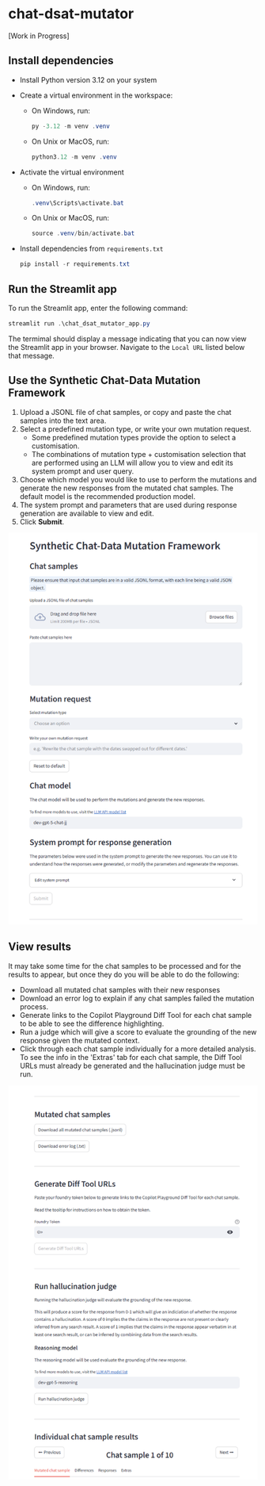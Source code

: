 # chat-dsat-mutator
[Work in Progress]
## Install dependencies
- Install Python version 3.12 on your system
- Create a virtual environment in the workspace:
  - On Windows, run:
    ```powershell
    py -3.12 -m venv .venv
    ```
  - On Unix or MacOS, run:
    ```powershell
    python3.12 -m venv .venv
    ```

- Activate the virtual environment
  - On Windows, run:
    ```powershell
    .venv\Scripts\activate.bat
    ```
  - On Unix or MacOS, run:
    ```powershell
    source .venv/bin/activate.bat
    ```
- Install dependencies from `requirements.txt`
  
  ```powershell
  pip install -r requirements.txt
  ```

## Run the Streamlit app
To run the Streamlit app, enter the following command:

```powershell
streamlit run .\chat_dsat_mutator_app.py
```
The termimal should display a message indicating that you can now view the Streamlit app in your browser. Navigate to the `Local URL` listed below that message.

## Use the Synthetic Chat-Data Mutation Framework
1. Upload a JSONL file of chat samples, or copy and paste the chat samples into the text area.
2. Select a predefined mutation type, or write your own mutation request.
    - Some predefined mutation types provide the option to select a customisation.
    - The combinations of mutation type + customisation selection that are performed using an LLM will allow you to view and edit its system prompt and user query.
3. Choose which model you would like to use to perform the mutations and generate the new responses from the mutated chat samples. The default model is the recommended production model.
4. The system prompt and parameters that are used during response generation are available to view and edit.
5. Click **Submit**.

![app-display](./images/app-display.png)


## View results
It may take some time for the chat samples to be processed and for the results to appear, but once they do you will be able to do the following:
- Download all mutated chat samples with their new responses
- Download an error log to explain if any chat samples failed the mutation process.
- Generate links to the Copilot Playground Diff Tool for each chat sample to be able to see the difference highlighting.
- Run a judge which will give a score to evaluate the grounding of the new response given the mutated context.
- Click through each chat sample individually for a more detailed analysis. To see the info in the 'Extras' tab for each chat sample, the Diff Tool URLs must already be generated and the hallucination judge must be run.


![results-display](./images/results-display.png)